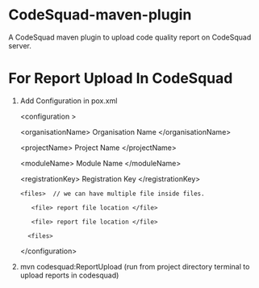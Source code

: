 # CodeSquad-maven-plugin
A CodeSquad maven plugin to upload code quality report on CodeSquad server.

# For Report Upload In CodeSquad
1. Add Configuration in pox.xml

   &lt;configuration &gt;
   
    &lt;organisationName&gt; Organisation Name &lt;/organisationName&gt;
    
     &lt;projectName&gt; Project Name &lt;/projectName&gt;
     
      &lt;moduleName&gt; Module Name &lt;/moduleName&gt;
      
      &lt;registrationKey&gt; Registration Key &lt;/registrationKey&gt;
      
       <files>  // we can have multiple file inside files. 
       
          <file> report file location </file>
          
          <file> report file location </file>
          
         <files>
         
   &lt;/configuration&gt;

2. mvn codesquad:ReportUpload (run from project directory terminal to upload reports in codesquad)
